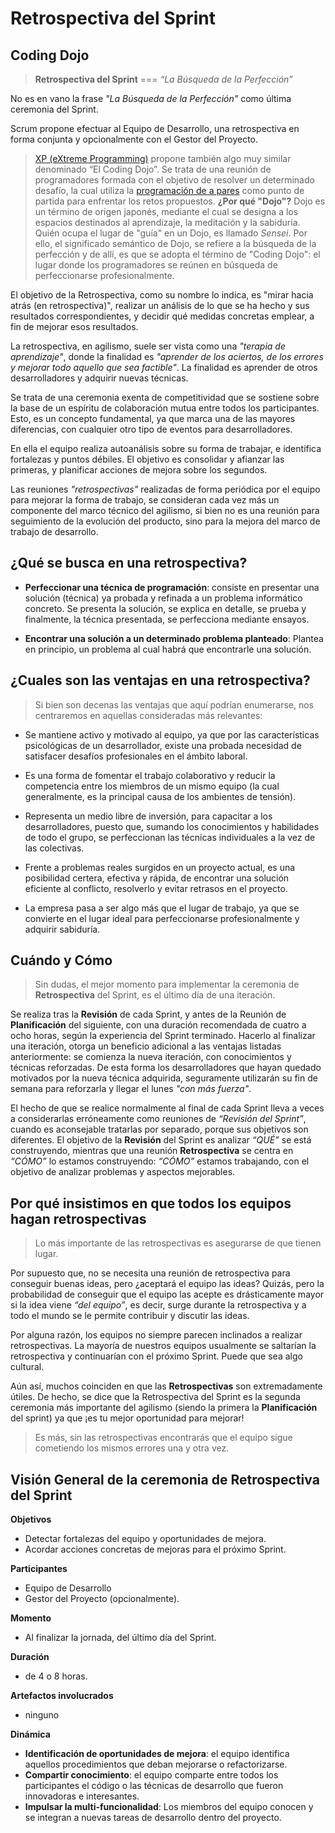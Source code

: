 # Retrospectiva del Sprint

## Coding Dojo

>**Retrospectiva del Sprint** === _“La Búsqueda de la Perfección”_

No es en vano la frase _"La Búsqueda de la Perfección"_ como última ceremonia del Sprint.

Scrum propone efectuar al Equipo de Desarrollo, una retrospectiva en forma conjunta y opcionalmente con el Gestor del Proyecto.

>[XP (eXtreme Programming)](https://caribestic.github.io/xp/) propone también algo muy similar denominado “El Coding Dojo”. Se trata de una reunión de programadores formada con el objetivo de resolver un determinado desafío, la cual utiliza la [programación de a pares](https://caribestic.github.io/xp/practices/pair-programming.html) como punto de partida para enfrentar los retos propuestos. **¿Por qué "Dojo"?** Dojo es un término de origen japonés, mediante el cual se designa a los espacios destinados al aprendizaje, la meditación y la sabiduría. Quién ocupa el lugar de "guía" en un Dojo, es llamado _Sensei_. Por ello, el significado semántico de Dojo, se refiere a la búsqueda de la perfección y de allí, es que se adopta el término de "Coding Dojo": el lugar donde los programadores se reúnen en búsqueda de perfeccionarse profesionalmente.

El objetivo de la Retrospectiva, como su nombre lo indica, es "mirar hacia atrás (en retrospectiva)", realizar un análisis de lo que se ha hecho y sus resultados correspondientes, y decidir qué medidas concretas emplear, a fin de mejorar esos resultados.

La retrospectiva, en agilismo, suele ser vista como una _"terapia de aprendizaje"_, donde la finalidad es _"aprender de los aciertos, de los errores y mejorar todo aquello que sea factible"_. La finalidad es aprender de otros desarrolladores y adquirir nuevas técnicas.

Se trata de una ceremonia exenta de competitividad que se sostiene sobre la base de un espíritu de colaboración mutua entre todos los participantes. Esto, es un concepto fundamental, ya que marca una de las mayores diferencias, con cualquier otro tipo de eventos para desarrolladores.

En ella el equipo realiza autoanálisis sobre su forma de trabajar, e identifica fortalezas y puntos débiles. El objetivo es consolidar y afianzar las primeras, y planificar acciones de mejora sobre los segundos.

Las reuniones _"retrospectivas"_ realizadas de forma periódica por el equipo para mejorar la forma de trabajo, se consideran cada vez más un componente del marco técnico del agilismo, si bien no es una reunión para seguimiento de la evolución del producto, sino para la mejora del marco de trabajo de desarrollo.

## ¿Qué se busca en una retrospectiva?

- **Perfeccionar una técnica de programación**: consiste en presentar una solución (técnica) ya probada y refinada a un problema informático concreto. Se presenta la solución, se explica en detalle, se prueba y finalmente, la técnica presentada, se perfecciona mediante ensayos.

- **Encontrar una solución a un determinado problema planteado**: Plantea en principio, un problema al cual habrá que encontrarle una solución.

## ¿Cuales son las ventajas en una retrospectiva?

>Si bien son decenas las ventajas que aquí podrían enumerarse, nos centraremos en aquellas consideradas más relevantes:

- Se mantiene activo y motivado al equipo, ya que por las características psicológicas de un desarrollador, existe una probada necesidad de satisfacer desafíos profesionales en el ámbito laboral.

- Es una forma de fomentar el trabajo colaborativo y reducir la competencia entre los miembros de un mismo equipo (la cual generalmente, es la principal causa de los ambientes de tensión).

- Representa un medio libre de inversión, para capacitar a los desarrolladores, puesto que, sumando los conocimientos y habilidades de todo el grupo, se perfeccionan las técnicas individuales a la vez de las colectivas.

- Frente a problemas reales surgidos en un proyecto actual, es una posibilidad certera, efectiva y rápida, de encontrar una solución eficiente al conflicto, resolverlo y evitar retrasos en el proyecto.

- La empresa pasa a ser algo más que el lugar de trabajo, ya que se convierte en el lugar ideal para perfeccionarse profesionalmente y adquirir sabiduría.

## Cuándo y Cómo

>Sin dudas, el mejor momento para implementar la ceremonia de **Retrospectiva** del Sprint, es el último día de una iteración.

Se realiza tras la **Revisión** de cada Sprint, y antes de la Reunión de **Planificación** del siguiente, con una duración recomendada de cuatro a ocho horas, según la experiencia del Sprint terminado. Hacerlo al finalizar una iteración, otorga un beneficio adicional a las ventajas listadas anteriormente: se comienza la nueva iteración, con conocimientos y técnicas reforzadas. De esta forma los desarrolladores que hayan quedado motivados por la nueva técnica adquirida, seguramente utilizarán su fin de semana para reforzarla y llegar el lunes _"con más fuerza"_.

El hecho de que se realice normalmente al final de cada Sprint lleva a veces a considerarlas erróneamente como reuniones de _“Revisión del Sprint”_, cuando es aconsejable tratarlas por separado, porque sus objetivos son diferentes. El objetivo de la **Revisión** del Sprint es analizar _“QUÉ”_ se está construyendo, mientras que una reunión **Retrospectiva** se centra en _“CÓMO”_ lo estamos construyendo: _“CÓMO”_ estamos trabajando, con el objetivo de analizar problemas y aspectos mejorables.

## Por qué insistimos en que todos los equipos hagan retrospectivas

>Lo más importante de las retrospectivas es asegurarse de que tienen lugar.

Por supuesto que, no se necesita una reunión de retrospectiva para conseguir buenas ideas, pero ¿aceptará el equipo las ideas? Quizás, pero la probabilidad de conseguir que el equipo las acepte es drásticamente mayor si la idea viene _“del equipo”_, es decir, surge durante la retrospectiva y a todo el mundo se le permite contribuir y discutir las ideas.

Por alguna razón, los equipos no siempre parecen inclinados a realizar retrospectivas. La mayoría de nuestros equipos usualmente se saltarían la retrospectiva y continuarían con el próximo Sprint. Puede que sea algo cultural.

Aún así, muchos coinciden en que las **Retrospectivas** son extremadamente útiles. De hecho, se dice que la Retrospectiva del Sprint es la segunda ceremonia más importante del agilismo (siendo la primera la **Planificación** del sprint) ya que ¡es tu mejor oportunidad para mejorar!

>Es más, sin las retrospectivas encontrarás que el equipo sigue cometiendo los mismos errores una y otra vez.

## Visión General de la ceremonia de Retrospectiva del Sprint

**Objetivos**

- Detectar fortalezas del equipo y oportunidades de mejora.
- Acordar acciones concretas de mejoras para el próximo Sprint.

**Participantes**

- Equipo de Desarrollo
- Gestor del Proyecto (opcionalmente).

**Momento**

- Al finalizar la jornada, del último día del Sprint.

**Duración**

- de 4 o 8 horas.

**Artefactos involucrados**

- ninguno

**Dinámica**

- **Identificación de oportunidades de mejora**: el equipo identifica aquellos procedimientos que deban mejorarse o refactorizarse.
- **Compartir conocimiento**: el equipo comparte entre todos los participantes el código o las técnicas de desarrollo que fueron innovadoras e interesantes.
- **Impulsar la multi-funcionalidad**: Los miembros del equipo conocen y se integran a nuevas tareas de desarrollo dentro del proyecto.

